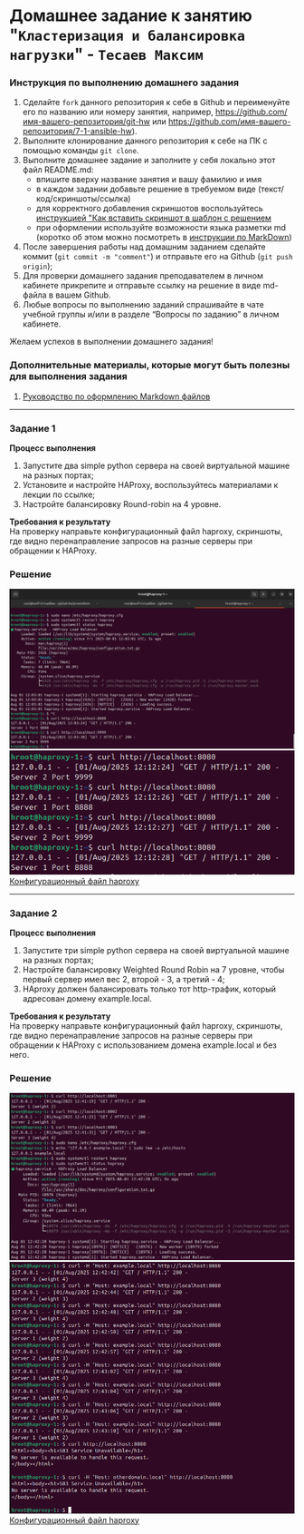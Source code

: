 # Домашнее задание к занятию "`Кластеризация и балансировка нагрузки`" - `Тесаев Максим`

### Инструкция по выполнению домашнего задания

   1. Сделайте `fork` данного репозитория к себе в Github и переименуйте его по названию или номеру занятия, например, https://github.com/имя-вашего-репозитория/git-hw или  https://github.com/имя-вашего-репозитория/7-1-ansible-hw).
   2. Выполните клонирование данного репозитория к себе на ПК с помощью команды `git clone`.
   3. Выполните домашнее задание и заполните у себя локально этот файл README.md:
      - впишите вверху название занятия и вашу фамилию и имя
      - в каждом задании добавьте решение в требуемом виде (текст/код/скриншоты/ссылка)
      - для корректного добавления скриншотов воспользуйтесь [инструкцией "Как вставить скриншот в шаблон с решением](https://github.com/netology-code/sys-pattern-homework/blob/main/screen-instruction.md)
      - при оформлении используйте возможности языка разметки md (коротко об этом можно посмотреть в [инструкции  по MarkDown](https://github.com/netology-code/sys-pattern-homework/blob/main/md-instruction.md))
   4. После завершения работы над домашним заданием сделайте коммит (`git commit -m "comment"`) и отправьте его на Github (`git push origin`);
   5. Для проверки домашнего задания преподавателем в личном кабинете прикрепите и отправьте ссылку на решение в виде md-файла в вашем Github.
   6. Любые вопросы по выполнению заданий спрашивайте в чате учебной группы и/или в разделе “Вопросы по заданию” в личном кабинете.
   
Желаем успехов в выполнении домашнего задания!
   
### Дополнительные материалы, которые могут быть полезны для выполнения задания

1. [Руководство по оформлению Markdown файлов](https://gist.github.com/Jekins/2bf2d0638163f1294637#Code)

---

### Задание 1

**Процесс выполнения**
1. Запустите два simple python сервера на своей виртуальной машине на разных портах;
2. Установите и настройте HAProxy, воспользуйтесь материалами к лекции по ссылке;
3. Настройте балансировку Round-robin на 4 уровне.

**Требования к результату**  
На проверку направьте конфигурационный файл haproxy, скриншоты, где видно перенаправление запросов на разные серверы при обращении к HAProxy.

### Решение

![Скриншот 1.1](screenshots/1.1.png)
![Скриншот 1.2](screenshots/1.2.png)  
[Конфигурационный файл haproxy](https://github.com/64wolf95/gitlab-hw/blob/main/screenshots/haproxy_1.cfg)

---

### Задание 2

**Процесс выполнения**
1. Запустите три simple python сервера на своей виртуальной машине на разных портах;
2. Настройте балансировку Weighted Round Robin на 7 уровне, чтобы первый сервер имел вес 2, второй - 3, а третий - 4;
3. HAproxy должен балансировать только тот http-трафик, который адресован домену example.local.

**Требования к результату**  
На проверку направьте конфигурационный файл haproxy, скриншоты, где видно перенаправление запросов на разные серверы при обращении к HAProxy c использованием домена example.local и без него.

### Решение

![Скриншот 2.0](screenshots/2.0.png)
![Скриншот 2.1](screenshots/2.1.png)
[Конфигурационный файл haproxy](https://github.com/64wolf95/gitlab-hw/blob/main/screenshots/haproxy_2.cfg)
